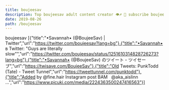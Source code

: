 ```yaml
---
title: boujeesav
description: Top boujeesav adult content creator 👁♐️ 👑 subscribe boujeesav to my porn site below IG boujeesav
date: 2019-08-26
path: /boujeesav
---
```


boujeesav
[{"title":"•Savannah• (@BoujeeSav) | Twitter","url":"https://twitter.com/boujeesav?lang=bg"},{"title":"•Savannah• в Twitter: \"Guys are literally slow\"","url":"https://twitter.com/boujeesav/status/1251610314828726273?lang=bg"},{"title":"•Savannah• (@BoujeeSav) のツイート - ツイセーブ","url":"https://twisave.com/BoujeeSav"},{"title":"Old Tweets: PunkTodd (Tate) - Tweet Tunnel","url":"https://tweettunnel.com/punktodd"},{"title":"Added by @fine.hair Instagram post BAM ⁠ ⁠ @aka_aislinn ...","url":"https://www.picuki.com/media/2224363500247416563"}]

